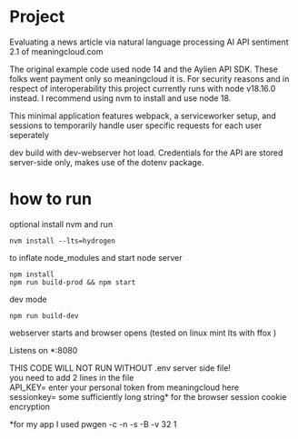 # Project

Evaluating a news article via natural language processing AI API sentiment 2.1 of meaningcloud.com

The original example code used node 14 and the Aylien API SDK. These folks went payment only so meaningcloud it is.
For security reasons and in respect of interoperability this project currently runs with node v18.16.0
instead. 
I recommend using nvm to install and use node 18. 

This minimal application features webpack, a serviceworker setup, and sessions to temporarily handle user specific requests for each user seperately

dev  build with dev-webserver hot load.
Credentials for the API are stored server-side only, makes use of the dotenv package.

# how to run
optional
install nvm
and run
```
nvm install --lts=hydrogen

``` 
to inflate node_modules and start node server
```
npm install
npm run build-prod && npm start
```

dev mode 
```
npm run build-dev
```
webserver starts and browser opens (tested on linux mint lts with ffox )

Listens on *:8080


THIS CODE WILL NOT RUN WITHOUT .env server side file!  
you need to add 2 lines in the file  
API_KEY=   enter your personal token from meaningcloud here  
sessionkey= some  sufficiently long string* for the browser session cookie encryption  
  
 *for my app I used pwgen -c -n -s -B -v 32 1   
